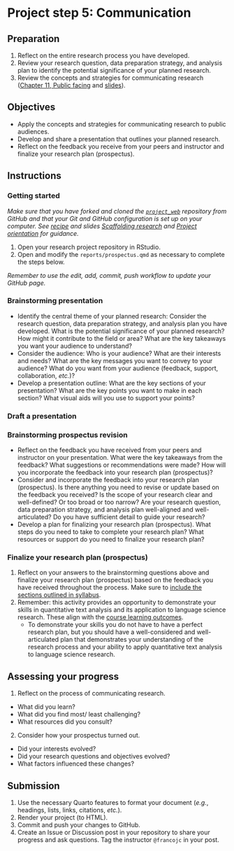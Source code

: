 # Project step 5: Communication

## Preparation

1. Reflect on the entire research process you have developed.
2. Review your research question, data preparation strategy, and analysis plan to identify the potential significance of your planned research.
3. Review the concepts and strategies for communicating research ([Chapter 11, Public facing](https://qtalr.github.io/book/part_5/11_contribute.html#sec-contribute-public-facing) and [slides](https://lin-380-s24.github.io/slides/day-24.html#/)).

## Objectives

- Apply the concepts and strategies for communicating research to public audiences.
- Develop and share a presentation that outlines your planned research.
- Reflect on the feedback you receive from your peers and instructor and finalize your research plan (prospectus).

## Instructions

### Getting started

*Make sure that you have forked and cloned the [`project_web`](https://github.com/lin-380-s24/project_web) repository from GitHub and that your Git and GitHub configuration is set up on your computer. See [recipe](https://qtalr.github.io/qtalrkit/articles/recipe-4.html#check-your-understanding) and slides [Scaffolding research](https://lin-380-s24.github.io/slides/day-10.html#/) and [Project orientation](https://lin-380-s24.github.io/slides/day-11.html#/) for guidance.*

1. Open your research project repository in RStudio.
2. Open and modify the `reports/prospectus.qmd` as necessary to complete the steps below.

*Remember to use the edit, add, commit, push workflow to update your GitHub page.*

### Brainstorming presentation

- Identify the central theme of your planned research: Consider the research question, data preparation strategy, and analysis plan you have developed. What is the potential significance of your planned research? How might it contribute to the field or area? What are the key takeaways you want your audience to understand?
- Consider the audience: Who is your audience? What are their interests and needs? What are the key messages you want to convey to your audience? What do you want from your audience (feedback, support, collaboration, *etc.*)?
- Develop a presentation outline: What are the key sections of your presentation? What are the key points you want to make in each section? What visual aids will you use to support your points?

### Draft a presentation


### Brainstorming prospectus revision

- Reflect on the feedback you have received from your peers and instructor on your presentation. What were the key takeaways from the feedback? What suggestions or recommendations were made? How will you incorporate the feedback into your research plan (prospectus)?
- Consider and incorporate the feedback into your research plan (prospectus). Is there anything you need to revise or update based on the feedback you received? Is the scope of your research clear and well-defined? Or too broad or too narrow? Are your research question, data preparation strategy, and analysis plan well-aligned and well-articulated? Do you have sufficient detail to guide your research?
- Develop a plan for finalizing your research plan (prospectus). What steps do you need to take to complete your research plan? What resources or support do you need to finalize your research plan?

### Finalize your research plan (prospectus)

1. Reflect on your answers to the brainstorming questions above and finalize your research plan (prospectus) based on the feedback you have received throughout the process. Make sure to [include the sections outlined in syllabus](https://lin-380-s24.github.io/#tbl-prospectus-template).
2. Remember: this activity provides an opportunity to demonstrate your skills in quantitative text analysis and its application to language science research. These align with the [course learning outcomes](https://lin-380-s24.github.io/#learning-outcomes).
   * To demonstrate your skills you do not have to have a perfect research plan, but you should have a well-considered and well-articulated plan that demonstrates your understanding of the research process and your ability to apply quantitative text analysis to language science research.

## Assessing your progress

1. Reflect on the process of communicating research.

- What did you learn?
- What did you find most/ least challenging?
- What resources did you consult?

2. Consider how your prospectus turned out.

- Did your interests evolved?
- Did your research questions and objectives evolved?
- What factors influenced these changes?

## Submission

1. Use the necessary Quarto features to format your document (*e.g.*, headings, lists, links, citations, *etc.*).
2. Render your project (to HTML).
3. Commit and push your changes to GitHub.
4. Create an Issue or Discussion post in your repository to share your progress and ask questions. Tag the instructor `@francojc` in your post.
